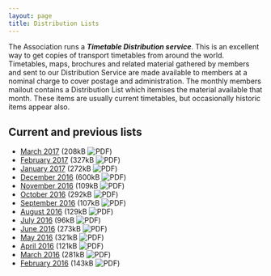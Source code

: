 ```yaml
---
layout: page
title: Distribution Lists
---
```

The Association runs a **_Timetable Distribution service_**. This is an excellent way to get copies of transport timetables from around the world. Timetables, maps, brochures and related material gathered by members and sent to our Distribution Service are made available to members at a nominal charge to cover postage and administration. The monthly members mailout contains a Distribution List which itemises the material available that month. These items are usually current timetables, but occasionally historic items appear also.

## Current and previous lists
* [March     2017](http://cdnb.austta.org.au/distributionlist201703issue.pdf) (208kB ![PDF](http://cdnb.austta.org.au/pdficon.svg))
* [February  2017](http://cdnb.austta.org.au/distributionlist201702issue.pdf) (327kB ![PDF](http://cdnb.austta.org.au/pdficon.svg))
* [January   2017](http://cdnb.austta.org.au/distributionlist201701issue.pdf) (272kB ![PDF](http://cdnb.austta.org.au/pdficon.svg))
* [December  2016](http://cdnb.austta.org.au/distributionlist201612issue.pdf) (600kB ![PDF](http://cdnb.austta.org.au/pdficon.svg))
* [November  2016](http://cdnb.austta.org.au/distributionlist201611issue.pdf) (109kB ![PDF](http://cdnb.austta.org.au/pdficon.svg))
* [October   2016](http://cdnb.austta.org.au/distributionlist201610issue.pdf) (292kB ![PDF](http://cdnb.austta.org.au/pdficon.svg))
* [September 2016](http://cdnb.austta.org.au/distributionlist201609issue.pdf) (107kB ![PDF](http://cdnb.austta.org.au/pdficon.svg))
* [August    2016](http://cdnb.austta.org.au/distributionlist201608issue.pdf) (129kB ![PDF](http://cdnb.austta.org.au/pdficon.svg))
* [July      2016](http://cdnb.austta.org.au/distributionlist201607issue.pdf) (96kB  ![PDF](http://cdnb.austta.org.au/pdficon.svg))
* [June      2016](http://cdnb.austta.org.au/distributionlist201606issue.pdf) (273kB ![PDF](http://cdnb.austta.org.au/pdficon.svg))
* [May       2016](http://cdnb.austta.org.au/distributionlist201605issue.pdf) (321kB ![PDF](http://cdnb.austta.org.au/pdficon.svg))
* [April     2016](http://cdnb.austta.org.au/distributionlist201604issue.pdf) (121kB ![PDF](http://cdnb.austta.org.au/pdficon.svg))
* [March     2016](http://cdnb.austta.org.au/distributionlist201603issue.pdf) (281kB ![PDF](http://cdnb.austta.org.au/pdficon.svg))
* [February  2016](http://cdnb.austta.org.au/distributionlist201602issue.pdf) (143kB ![PDF](http://cdnb.austta.org.au/pdficon.svg))
